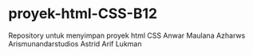 # proyek-html-CSS-B12
Repository untuk menyimpan proyek html CSS Anwar Maulana Azharws Arismunandarstudios Astrid Arif Lukman
